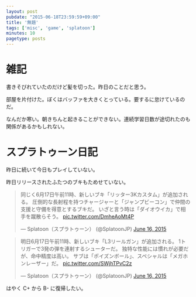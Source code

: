 ```yaml
---
layout: post
pubdate: "2015-06-18T23:59:59+09:00"
title: '無題'
tags: ['misc', 'game', 'splatoon']
minutes: 10
pagetype: posts
---
```

# 雑記

書きそびれていたのだけど髪を切った。昨日のことだと思う。

部屋を片付けた。ぼくはバッファを大きくとっている。要するに怠けているのだ。

なんだか寒い。朝きちんと起きることができない。連続学習日数が途切れたのも関係があるかもしれない。

# スプラトゥーン日記

昨日に続いて今日もプレイしていない。

昨日リリースされたふたつのブキもためせていない。

<blockquote class="twitter-tweet" data-partner="tweetdeck"><p lang="ja" dir="ltr">同じく6月17日午前11時、新しいブキ「リッター3Kカスタム」が追加される。&#10;圧倒的な長射程を持つチャージャーと「ジャンプビーコン」で仲間の支援と守備を得意とするブキだ。&#10;いざと言う時は「ダイオウイカ」で相手を蹴散らそう。 <a href="http://t.co/DmheAoMt4P">pic.twitter.com/DmheAoMt4P</a></p>&mdash; Splatoon（スプラトゥーン） (@SplatoonJP) <a href="https://twitter.com/SplatoonJP/status/610740166521532416">June 16, 2015</a></blockquote>

<blockquote class="twitter-tweet" data-partner="tweetdeck"><p lang="ja" dir="ltr">明日6月17日午前11時、新しいブキ「L3リールガン」が追加される。&#10;1トリガーで3発の弾を連射するシューターだ。&#10;独特な性能には慣れが必要だが、命中精度は高い。&#10;サブは「ポイズンボール」、スペシャルは「メガホンレーザー」だ。 <a href="http://t.co/SWjhTPvC2z">pic.twitter.com/SWjhTPvC2z</a></p>&mdash; Splatoon（スプラトゥーン） (@SplatoonJP) <a href="https://twitter.com/SplatoonJP/status/610739824375435266">June 16, 2015</a></blockquote>

はやく C+ から B- に復帰したい。

<script async src="//platform.twitter.com/widgets.js" charset="utf-8"></script>
